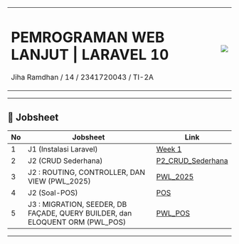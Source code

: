<table>
<tr>
<td>

# PEMROGRAMAN WEB LANJUT | LARAVEL 10  
Jiha Ramdhan / 14 / 2341720043 / TI-2A

</td>
<td valign="center" align="right" width="20%">
<img src="https://akuntansi.polinema.ac.id/wp-content/uploads/2024/02/logo_polinema.png" width="">
</td>
</tr>
</table>

---

## 📌 Jobsheet  

| No | Jobsheet | Link |
|----|---------|------|
| 1  | J1 (Instalasi Laravel) | [Week 1](https://github.com/JihaR15/WEBLNJTLARAVEL10/tree/main/Minggu%201%20(Instalasi%20Laravel)/Week1) |
| 2  | J2 (CRUD Sederhana) | [P2_CRUD_Sederhana](https://github.com/JihaR15/WEBLNJTLARAVEL10/tree/main/Minggu%202/P2_CRUD_Sederhana) |
| 3  | J2 : ROUTING, CONTROLLER, DAN VIEW (PWL_2025) | [PWL_2025](https://github.com/JihaR15/WEBLNJTLARAVEL10/tree/main/Minggu%202/PWL_2025) |
| 4  | J2 (Soal-POS) | [POS](https://github.com/JihaR15/WEBLNJTLARAVEL10/tree/main/Minggu%202/POS) |
| 5  | J3 : MIGRATION, SEEDER, DB FAÇADE, QUERY BUILDER, dan ELOQUENT ORM (PWL_POS) | [PWL_POS](https://github.com/JihaR15/WEBLNJTLARAVEL10/tree/main/Minggu%203/PWL_POS) |

---
